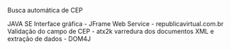 Busca automática de CEP 

JAVA SE
Interface gráfica - JFrame
Web Service - republicavirtual.com.br
Validação do campo de CEP - atx2k
varredura dos documentos XML e extração de dados - DOM4J